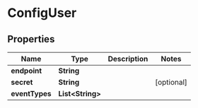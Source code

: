 

# ConfigUser


## Properties

| Name | Type | Description | Notes |
|------------ | ------------- | ------------- | -------------|
|**endpoint** | **String** |  |  |
|**secret** | **String** |  |  [optional] |
|**eventTypes** | **List&lt;String&gt;** |  |  |



